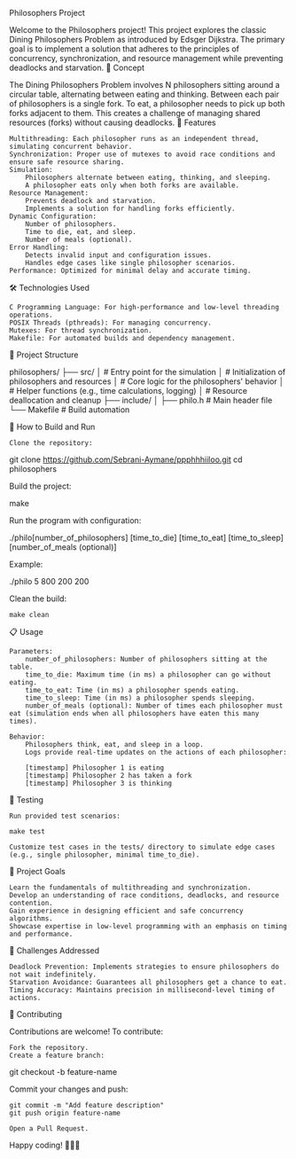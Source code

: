 Philosophers Project

Welcome to the Philosophers project! This project explores the classic Dining Philosophers Problem as introduced by Edsger Dijkstra. The primary goal is to implement a solution that adheres to the principles of concurrency, synchronization, and resource management while preventing deadlocks and starvation.
🧠 Concept

The Dining Philosophers Problem involves N philosophers sitting around a circular table, alternating between eating and thinking. Between each pair of philosophers is a single fork. To eat, a philosopher needs to pick up both forks adjacent to them. This creates a challenge of managing shared resources (forks) without causing deadlocks.
🚀 Features

    Multithreading: Each philosopher runs as an independent thread, simulating concurrent behavior.
    Synchronization: Proper use of mutexes to avoid race conditions and ensure safe resource sharing.
    Simulation:
        Philosophers alternate between eating, thinking, and sleeping.
        A philosopher eats only when both forks are available.
    Resource Management:
        Prevents deadlock and starvation.
        Implements a solution for handling forks efficiently.
    Dynamic Configuration:
        Number of philosophers.
        Time to die, eat, and sleep.
        Number of meals (optional).
    Error Handling:
        Detects invalid input and configuration issues.
        Handles edge cases like single philosopher scenarios.
    Performance: Optimized for minimal delay and accurate timing.

🛠️ Technologies Used

    C Programming Language: For high-performance and low-level threading operations.
    POSIX Threads (pthreads): For managing concurrency.
    Mutexes: For thread synchronization.
    Makefile: For automated builds and dependency management.

📁 Project Structure

philosophers/
├── src/
│   # Entry point for the simulation
│   # Initialization of philosophers and resources
│   # Core logic for the philosophers' behavior
│   # Helper functions (e.g., time calculations, logging)
│   # Resource deallocation and cleanup
├── include/
│   ├── philo.h   # Main header file
└── Makefile             # Build automation

🔧 How to Build and Run

    Clone the repository:

git clone https://github.com/Sebrani-Aymane/ppphhhiiloo.git
cd philosophers

Build the project:

make

Run the program with configuration:

./philo[number_of_philosophers] [time_to_die] [time_to_eat] [time_to_sleep] [number_of_meals (optional)]

Example:

./philo 5 800 200 200

Clean the build:

    make clean

📋 Usage

    Parameters:
        number_of_philosophers: Number of philosophers sitting at the table.
        time_to_die: Maximum time (in ms) a philosopher can go without eating.
        time_to_eat: Time (in ms) a philosopher spends eating.
        time_to_sleep: Time (in ms) a philosopher spends sleeping.
        number_of_meals (optional): Number of times each philosopher must eat (simulation ends when all philosophers have eaten this many times).

    Behavior:
        Philosophers think, eat, and sleep in a loop.
        Logs provide real-time updates on the actions of each philosopher:

        [timestamp] Philosopher 1 is eating
        [timestamp] Philosopher 2 has taken a fork
        [timestamp] Philosopher 3 is thinking

🧪 Testing

    Run provided test scenarios:

    make test

    Customize test cases in the tests/ directory to simulate edge cases (e.g., single philosopher, minimal time_to_die).

🌟 Project Goals

    Learn the fundamentals of multithreading and synchronization.
    Develop an understanding of race conditions, deadlocks, and resource contention.
    Gain experience in designing efficient and safe concurrency algorithms.
    Showcase expertise in low-level programming with an emphasis on timing and performance.

🧵 Challenges Addressed

    Deadlock Prevention: Implements strategies to ensure philosophers do not wait indefinitely.
    Starvation Avoidance: Guarantees all philosophers get a chance to eat.
    Timing Accuracy: Maintains precision in millisecond-level timing of actions.

🤝 Contributing

Contributions are welcome! To contribute:

    Fork the repository.
    Create a feature branch:

git checkout -b feature-name

Commit your changes and push:

    git commit -m "Add feature description"
    git push origin feature-name

    Open a Pull Request.

Happy coding! 🧘‍♂️🍴
